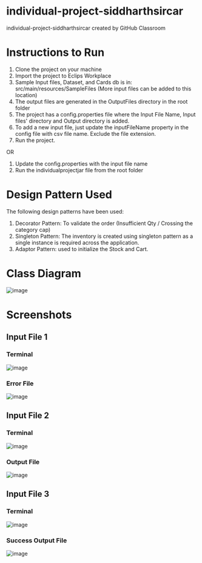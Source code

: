 # individual-project-siddharthsircar
individual-project-siddharthsircar created by GitHub Classroom

# Instructions to Run
1. Clone the project on your machine
2. Import the project to Eclips Workplace
3. Sample Input files, Dataset, and Cards db is in: src/main/resources/SampleFiles (More input files can be added to this location)
4. The output files are generated in the OutputFiles directory in the root folder
5. The project has a config.properties file where the Input File Name, Input files' directory and Output directory is added. 
6. To add a new input file, just update the inputFileName property in the config file with csv file name. Exclude the file extension.
7. Run the project.

OR

1. Update the config.properties with the input file name
2. Run the individualprojectjar file from the root folder

# Design Pattern Used
The following design patterns have been used:
1. Decorator Pattern: To validate the order (Insufficient Qty / Crossing the category cap)
2. Singleton Pattern: The inventory is created using singleton pattern as a single instance is required across the application.
3. Adaptor Pattern: used to initialize the Stock and Cart.
# Class Diagram
![image](https://user-images.githubusercontent.com/24874394/144771887-44015ffa-9ec5-44a5-b4bd-df3f1d37a48a.png)

# Screenshots
## Input File 1
### Terminal
![image](https://user-images.githubusercontent.com/24874394/144774051-d2512504-ac4f-4aee-9f16-0c0121083856.png)

### Error File
![image](https://user-images.githubusercontent.com/24874394/144771992-53e77e95-3ac6-4df8-ae52-a2c5a1baa2e9.png)

## Input File 2
### Terminal
![image](https://user-images.githubusercontent.com/24874394/144774368-da232a46-e30a-4726-82a3-9425ad326f8b.png)

### Output File
![image](https://user-images.githubusercontent.com/24874394/144774445-81535a43-34ab-4414-b0a8-e5ada519a469.png)


## Input File 3
### Terminal
![image](https://user-images.githubusercontent.com/24874394/144774505-a474dd02-9b95-495c-a088-50880d180983.png)

### Success Output File
![image](https://user-images.githubusercontent.com/24874394/144774425-83c18c77-0f55-4864-8c66-d3eb2939e5c2.png)

